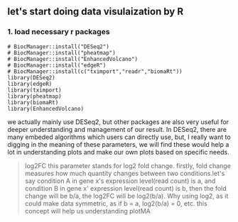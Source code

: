 ## let's start doing data visulaization by R
### 1. load necessary r packages
```{r}
# BiocManager::install("DESeq2")
# BiocManager::install("pheatmap")
# BiocManager::install("EnhancedVolcano")
# BiocManager::install("edgeR")
# BiocManager::install(c("tximport","readr","biomaRt"))
library(DESeq2)
library(edgeR)
library(tximport)
library(pheatmap)
library(biomaRt)
library(EnhancedVolcano)
```
we actually mainly use DESeq2, but other packages are also very useful for deeper understanding and management of our result.
In DESeq2, there are many embeded algorithms which users can directly use, but, I really want to digging in the meaning of these parameters, we will find these would help a lot in understanding plots and make our own plots based on specific needs.
> log2FC
this parameter stands for log2 fold change. firstly, fold change measures how much quantity changes between two conditions.let's say condition A in gene x's expression level(read count) is a, and condition B in gene x' expression level(read count) is b, then the fold change will be b/a, the log2FC will be log2(b/a). Why using log2, as it could make data symmetric, as if b = a, log2(b/a) = 0, etc.  this concept will help us understanding plotMA




